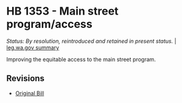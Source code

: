 # HB 1353 - Main street program/access
*Status: By resolution, reintroduced and retained in present status.* | [leg.wa.gov summary](https://app.leg.wa.gov/billsummary?BillNumber=1353&Year=2021)

Improving the equitable access to the main street program.

## Revisions
* [Original Bill](1/)
